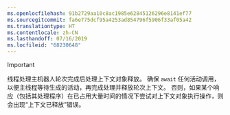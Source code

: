 ```yaml
---
ms.openlocfilehash: 91b2729aa10c8ac1985e62845126296e8141ef77
ms.sourcegitcommit: fa6e775dcf95a4253ad854796f5906f33af05a42
ms.translationtype: HT
ms.contentlocale: zh-CN
ms.lasthandoff: 07/16/2019
ms.locfileid: "68230648"
---
```

> [!IMPORTANT]
> 线程处理主机器人轮次完成后处理上下文对象释放。  确保 `await` 任何活动调用，以便主线程等待生成的活动，再完成处理并释放轮次上下文。 否则，如果某个响应（包括其处理程序）在已占用大量时间的情况下尝试对上下文对象执行操作，则会出现“上下文已释放”错误。 